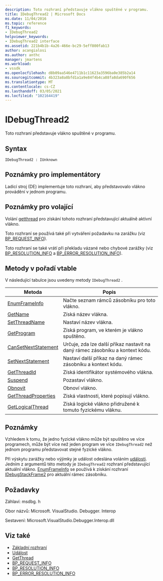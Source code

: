 ```yaml
---
description: Toto rozhraní představuje vlákno spuštěné v programu.
title: IDebugThread2 | Microsoft Docs
ms.date: 11/04/2016
ms.topic: reference
f1_keywords:
- IDebugThread2
helpviewer_keywords:
- IDebugThread2 interface
ms.assetid: 221b4b1b-4a26-466e-bc29-5eff800fab13
author: acangialosi
ms.author: anthc
manager: jmartens
ms.workload:
- vssdk
ms.openlocfilehash: d8b09aa546e4711b1c11623a3596ba0e385b2a14
ms.sourcegitcommit: 4b323a8a8bfd1a1a9e84f4b4ca88fa8da690f656
ms.translationtype: MT
ms.contentlocale: cs-CZ
ms.lasthandoff: 03/05/2021
ms.locfileid: "102164419"
---
```

# <a name="idebugthread2"></a>IDebugThread2
Toto rozhraní představuje vlákno spuštěné v programu.

## <a name="syntax"></a>Syntax

```
IDebugThread2 : IUnknown
```

## <a name="notes-for-implementers"></a>Poznámky pro implementátory
 Ladicí stroj (DE) implementuje toto rozhraní, aby představovalo vlákno provádění v jednom programu.

## <a name="notes-for-callers"></a>Poznámky pro volající
 Volání [getthread](../../../extensibility/debugger/reference/idebugstackframe2-getthread.md) pro získání tohoto rozhraní představující aktuálně aktivní vlákno.

 Toto rozhraní se používá také při vytváření požadavku na zarážku (viz [BP_REQUEST_INFO](../../../extensibility/debugger/reference/bp-request-info.md)).

 Toto rozhraní se také vrátí při překladu vázané nebo chybové zarážky (viz [BP_RESOLUTION_INFO](../../../extensibility/debugger/reference/bp-resolution-info.md) a [BP_ERROR_RESOLUTION_INFO](../../../extensibility/debugger/reference/bp-error-resolution-info.md)).

## <a name="methods-in-vtable-order"></a>Metody v pořadí vtable
 V následující tabulce jsou uvedeny metody `IDebugThread2` .

|Metoda|Popis|
|------------|-----------------|
|[EnumFrameInfo](../../../extensibility/debugger/reference/idebugthread2-enumframeinfo.md)|Načte seznam rámců zásobníku pro toto vlákno.|
|[GetName](../../../extensibility/debugger/reference/idebugthread2-getname.md)|Získá název vlákna.|
|[SetThreadName](../../../extensibility/debugger/reference/idebugthread2-setthreadname.md)|Nastaví název vlákna.|
|[GetProgram](../../../extensibility/debugger/reference/idebugthread2-getprogram.md)|Získá program, ve kterém je vlákno spuštěno.|
|[CanSetNextStatement](../../../extensibility/debugger/reference/idebugthread2-cansetnextstatement.md)|Určuje, zda lze další příkaz nastavit na daný rámec zásobníku a kontext kódu.|
|[SetNextStatement](../../../extensibility/debugger/reference/idebugthread2-setnextstatement.md)|Nastaví další příkaz na daný rámec zásobníku a kontext kódu.|
|[GetThreadId](../../../extensibility/debugger/reference/idebugthread2-getthreadid.md)|Získá identifikátor systémového vlákna.|
|[Suspend](../../../extensibility/debugger/reference/idebugthread2-suspend.md)|Pozastaví vlákno.|
|[Obnovit](../../../extensibility/debugger/reference/idebugthread2-resume.md)|Obnoví vlákno.|
|[GetThreadProperties](../../../extensibility/debugger/reference/idebugthread2-getthreadproperties.md)|Získá vlastnosti, které popisují vlákno.|
|[GetLogicalThread](../../../extensibility/debugger/reference/idebugthread2-getlogicalthread.md)|Získá logické vlákno přidružené k tomuto fyzickému vláknu.|

## <a name="remarks"></a>Poznámky
 Vzhledem k tomu, že jedno fyzické vlákno může být spuštěno ve více programech, může být více než jeden program ve více `IDebugThread2` než jednom programu představovat stejné fyzické vlákno.

 Při výskytu zarážky nebo výjimky je událost odeslána voláním [události](../../../extensibility/debugger/reference/idebugeventcallback2-event.md). Jedním z argumentů této metody je `IDebugThread2` rozhraní představující aktuální vlákno. [EnumFrameInfo](../../../extensibility/debugger/reference/idebugthread2-enumframeinfo.md) se používá k získání rozhraní [IDebugStackFrame2](../../../extensibility/debugger/reference/idebugstackframe2.md) pro aktuální rámec zásobníku.

## <a name="requirements"></a>Požadavky
 Záhlaví: msdbg. h

 Obor názvů: Microsoft. VisualStudio. Debugger. Interop

 Sestavení: Microsoft.VisualStudio.Debugger.Interop.dll

## <a name="see-also"></a>Viz také
- [Základní rozhraní](../../../extensibility/debugger/reference/core-interfaces.md)
- [Událost](../../../extensibility/debugger/reference/idebugeventcallback2-event.md)
- [GetThread](../../../extensibility/debugger/reference/idebugstackframe2-getthread.md)
- [BP_REQUEST_INFO](../../../extensibility/debugger/reference/bp-request-info.md)
- [BP_RESOLUTION_INFO](../../../extensibility/debugger/reference/bp-resolution-info.md)
- [BP_ERROR_RESOLUTION_INFO](../../../extensibility/debugger/reference/bp-error-resolution-info.md)
